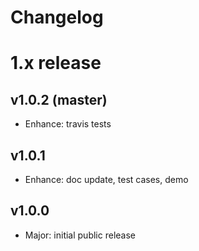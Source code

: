 
Changelog
=========

# 1.x release

## v1.0.2 (master)

- Enhance: travis tests

## v1.0.1

- Enhance: doc update, test cases, demo

## v1.0.0

- Major: initial public release
